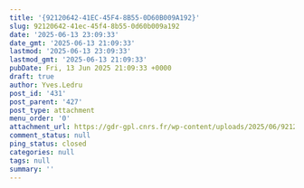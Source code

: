 ```yaml
---
title: '{92120642-41EC-45F4-8B55-0D60B009A192}'
slug: 92120642-41ec-45f4-8b55-0d60b009a192
date: '2025-06-13 23:09:33'
date_gmt: '2025-06-13 21:09:33'
lastmod: '2025-06-13 23:09:33'
lastmod_gmt: '2025-06-13 21:09:33'
pubDate: Fri, 13 Jun 2025 21:09:33 +0000
draft: true
author: Yves.Ledru
post_id: '431'
post_parent: '427'
post_type: attachment
menu_order: '0'
attachment_url: https://gdr-gpl.cnrs.fr/wp-content/uploads/2025/06/92120642-41EC-45F4-8B55-0D60B009A192.png
comment_status: null
ping_status: closed
categories: null
tags: null
summary: ''
---
```



